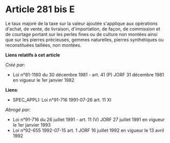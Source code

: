 # Article 281 bis E

Le taux majoré de la taxe sur la valeur ajoutée s'applique aux opérations d'achat, de vente, de livraison, d'importation, de
façon, de commission et de courtage portant sur les perles fines ou de culture non montées ainsi que sur les pierres
précieuses, gemmes naturelles, pierres synthétiques ou reconstituées taillées, non montées.

**Liens relatifs à cet article**

_Créé par_:

  - Loi n°81-1160 du 30 décembre 1981 - art. 41 (P) JORF 31 décembre 1981 en vigueur le 1er janvier 1982

**Liens**:

  - SPEC_APPLI: Loi n°91-716 1991-07-26 art. 11 XI

_Abrogé par_:

  - Loi n°91-716 du 26 juillet 1991 - art. 11 (V) JORF 27 juillet 1991 en vigueur le 1er janvier 1993
  - Loi n°92-655 1992-07-15 art. 1 JORF 16 juillet 1992 en vigueur le 13 avril 1992

